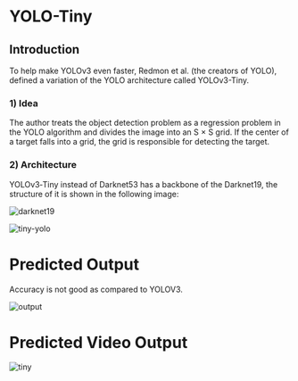 # YOLO-Tiny
## Introduction
To help make YOLOv3 even faster, Redmon et al. (the creators of YOLO), defined a variation of the YOLO architecture called YOLOv3-Tiny.

### 1) Idea
The author treats the object detection problem as a regression problem in the YOLO algorithm and divides the image into an S × S grid. If the center of a target falls into a grid, the grid is responsible for detecting the target.


 ### 2) Architecture
 YOLOv3‐Tiny instead of Darknet53 has a backbone of the Darknet19, the structure of it is shown in the following image:

![darknet19](https://user-images.githubusercontent.com/50628520/86506187-dadbf080-bdec-11ea-89e1-10a316cf1547.png)

![tiny-yolo](https://user-images.githubusercontent.com/50628520/86506207-fd6e0980-bdec-11ea-930b-323bec62ded5.png)



# Predicted Output
Accuracy is not good as compared to YOLOV3.

![output](https://user-images.githubusercontent.com/50628520/86506223-27bfc700-bded-11ea-8e25-b141705b7a49.jpg)

# Predicted Video Output

![tiny](https://user-images.githubusercontent.com/50628520/86506865-285b5c00-bdf3-11ea-8688-248ff37d6370.gif)
